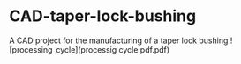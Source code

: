 # CAD-taper-lock-bushing
A CAD project for the manufacturing of a taper lock bushing
![processing_cycle](processig cycle.pdf.pdf)

